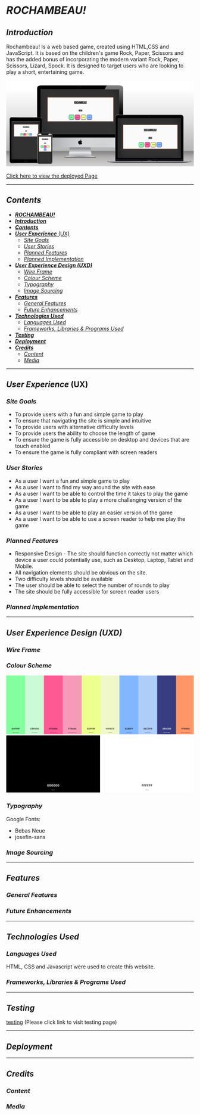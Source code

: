 # ***ROCHAMBEAU!***

## ***Introduction***
Rochambeau! Is a web based game, created using HTML,CSS and JavaScript.
It is based on the children's game Rock, Paper, Scissors and has the added bonus of incorporating the modern variant Rock, Paper, Scissors, Lizard, Spock. It is designed to target users who are looking to play a short, entertaining game.

![generated mock up of ROCHAMBEAU!](doc/readme-images/mockup.png)

[Click here to view the deployed Page](https://tommyspecs.github.io/rock-paper-scissors-lizard-spock/)


---

## ***Contents***

  - [***ROCHAMBEAU!***](#rochambeau)
  - [***Introduction***](#introduction)
  - [***Contents***](#contents)
  - [***User Experience*** (UX)](#user-experience-ux)
    - [*Site Goals*](#site-goals)
    - [*User Stories*](#user-stories)
    - [*Planned Features*](#planned-features)
    - [*Planned Implementation*](#planned-implementation)
  - [***User Experience Design (UXD)***](#user-experience-design-uxd)
    - [*Wire Frame*](#wire-frame)
    - [*Colour Scheme*](#colour-scheme)
    - [*Typography*](#typography)
    - [*Image Sourcing*](#image-sourcing)
  - [***Features***](#features)
    - [*General Features*](#general-features)
    - [*Future Enhancements*](#future-enhancements)
  - [***Technologies Used***](#technologies-used)
    - [*Languages Used*](#languages-used)
    - [*Frameworks, Libraries \& Programs Used*](#frameworks-libraries--programs-used)
  - [***Testing***](#testing)
  - [***Deployment***](#deployment)
  - [***Credits***](#credits)
    - [*Content*](#content)
    - [*Media*](#media)

---

## ***User Experience*** (UX)

### *Site Goals*
- To provide users with a fun and simple game to play
- To ensure that navigating the site is simple and intuitive
- To provide users with alternative difficulty levels
- To provide users the ability to choose the length of game
- To ensure the game is fully accessible on desktop and devices that are touch enabled
- To ensure the game is fully compliant with screen readers

### *User Stories*
- As a user I want a fun and simple game to play
- As a user I want to find my way around the site with ease
- As a user I want to be able to control the time it takes to play the game
- As a user I want to be able to play a more challenging version of the game
- As a user I want to be able to play an easier version of the game
- As a user I want to be able to use a screen reader to help me play the game

### *Planned Features*
- Responsive Design - The site should function correctly not matter which device a user could potentially use, such as Desktop, Laptop, Tablet and Mobile.
- All navigation elements should be obvious on the site. 
- Two difficulty levels should be available
- The user should be able to select the number of rounds to play
- The site should be fully accessible for screen reader users

### *Planned Implementation*


---

## ***User Experience Design (UXD)***

### *Wire Frame*

### *Colour Scheme*
![Part one of the used color pallete for the game](doc/readme-images/colorPalette1.png)
![Part two of the used color pallete for the game](doc/readme-images/colorPalette2.png)


### *Typography*
Google Fonts:
- Bebas Neue
- josefin-sans


### *Image Sourcing*


---

## ***Features***

### *General Features*

### *Future Enhancements*

---

## ***Technologies Used***

### *Languages Used*

HTML, CSS and Javascript were used to create this website.

### *Frameworks, Libraries & Programs Used*


---


## ***Testing***

[testing](https://github.com/TommySpecs/rock-paper-scissors-lizard-spock/blob/main/testing.md)
(Please click link to visit testing page)

---

## ***Deployment***

---

## ***Credits***

### *Content*

### *Media*
